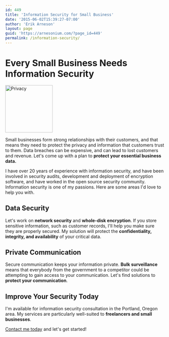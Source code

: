 ```yaml
---
id: 449
title: 'Information Security for Small Business'
date: '2015-06-02T15:39:27-07:00'
author: 'Erik Arneson'
layout: page
guid: 'https://arnesonium.com/?page_id=449'
permalink: /information-security/
---
```


# Every Small Business Needs Information Security
<img class="alignright wp-image-484 size-thumbnail" src="https://arnesonium.com/wp-content/uploads/2015/06/Privacy-150x150.jpg"
    alt="Privacy" width="150" height="150" />

Small businesses form strong relationships with their customers, and that means they need to protect the privacy and information that customers trust to them. Data breaches can be expensive, and can lead to lost customers and revenue. Let's come up with a plan to **protect your essential business data.**

I have over 20 years of experience with information security, and have been involved in security audits, development and deployment of encryption software, and have worked in the open source security community. Information security is one of my passions. Here are some areas I'd love to help you with.

## Data Security
Let's work on <strong>network security</strong> and <strong>whole-disk encryption</strong>. If you store sensitive information, such as customer records, I'll help you make sure they are properly secured. My solution will protect the <strong>confidentiality, integrity, and availability</strong> of your critical data.

## Private Communication

Secure communication keeps your information private. <strong>Bulk surveillance</strong> means that everybody from the government to a
competitor could be attempting to gain access to your communication. Let's find solutions to <strong>protect your communication</strong>.

## Improve Your Security Today

I'm available for information security consultation in the Portland, Oregon area. My services are particularly well-suited to
<strong>freelancers and small businesses</strong>. 

<a href="https://arnesonium.com/contact/">Contact me today</a> and let's get started!
